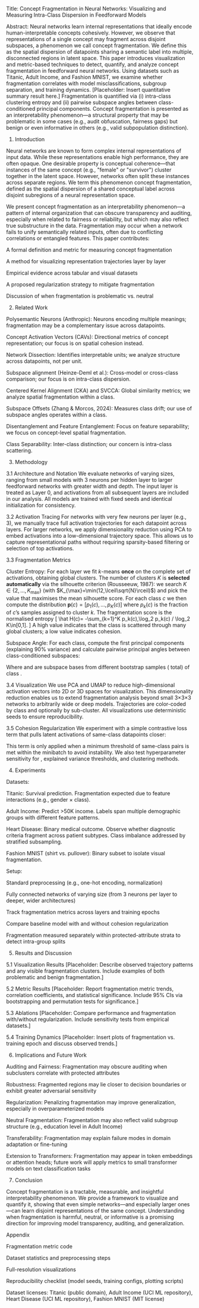 Title: Concept Fragmentation in Neural Networks: Visualizing and Measuring Intra-Class Dispersion in Feedforward Models

Abstract:
Neural networks learn internal representations that ideally encode human-interpretable concepts cohesively. However, we observe that representations of a single concept may fragment across disjoint subspaces, a phenomenon we call concept fragmentation. We define this as the spatial dispersion of datapoints sharing a semantic label into multiple, disconnected regions in latent space. This paper introduces visualization and metric-based techniques to detect, quantify, and analyze concept fragmentation in feedforward neural networks. Using datasets such as Titanic, Adult Income, and Fashion MNIST, we examine whether fragmentation correlates with model misclassifications, subgroup separation, and training dynamics. [Placeholder: Insert quantitative summary result here.] Fragmentation is quantified via (i) intra-class clustering entropy and (ii) pairwise subspace angles between class-conditioned principal components. Concept fragmentation is presented as an interpretability phenomenon—a structural property that may be problematic in some cases (e.g., audit obfuscation, fairness gaps) but benign or even informative in others (e.g., valid subpopulation distinction).

1. Introduction

Neural networks are known to form complex internal representations of input data. While these representations enable high performance, they are often opaque. One desirable property is conceptual coherence—that instances of the same concept (e.g., "female" or "survivor") cluster together in the latent space. However, networks often split these instances across separate regions. We term this phenomenon concept fragmentation, defined as the spatial dispersion of a shared conceptual label across disjoint subregions of a neural representation space.

We present concept fragmentation as an interpretability phenomenon—a pattern of internal organization that can obscure transparency and auditing, especially when related to fairness or reliability, but which may also reflect true substructure in the data. Fragmentation may occur when a network fails to unify semantically related inputs, often due to conflicting correlations or entangled features. This paper contributes:

A formal definition and metric for measuring concept fragmentation

A method for visualizing representation trajectories layer by layer

Empirical evidence across tabular and visual datasets

A proposed regularization strategy to mitigate fragmentation

Discussion of when fragmentation is problematic vs. neutral

2. Related Work

Polysemantic Neurons (Anthropic): Neurons encoding multiple meanings; fragmentation may be a complementary issue across datapoints.

Concept Activation Vectors (CAVs): Directional metrics of concept representation; our focus is on spatial cohesion instead.

Network Dissection: Identifies interpretable units; we analyze structure across datapoints, not per unit.

Subspace alignment (Heinze-Deml et al.): Cross-model or cross-class comparison; our focus is on intra-class dispersion.

Centered Kernel Alignment (CKA) and SVCCA: Global similarity metrics; we analyze spatial fragmentation within a class.

Subspace Offsets (Zhang & Morcos, 2024): Measures class drift; our use of subspace angles operates within a class.

Disentanglement and Feature Entanglement: Focus on feature separability; we focus on concept-level spatial fragmentation.

Class Separability: Inter-class distinction; our concern is intra-class scattering.

3. Methodology

3.1 Architecture and Notation
We evaluate networks of varying sizes, ranging from small models with 3 neurons per hidden layer to larger feedforward networks with greater width and depth. The input layer is treated as Layer 0, and activations from all subsequent layers are included in our analysis. All models are trained with fixed seeds and identical initialization for consistency.

3.2 Activation Tracing
For networks with very few neurons per layer (e.g., 3), we manually trace full activation trajectories for each datapoint across layers. For larger networks, we apply dimensionality reduction using PCA to embed activations into a low-dimensional trajectory space. This allows us to capture representational paths without requiring sparsity-based filtering or selection of top activations.

3.3 Fragmentation Metrics

Cluster Entropy: For each layer we fit *k*-means **once** on the complete set of activations, obtaining global clusters.  The number of clusters $K$ is **selected automatically** via the silhouette criterion (Rousseeuw, 1987): we search $K\in\{2,\dots,K_{\max}\}$ (with $K_{\max}=\min(12,\lceil\sqrt{N}\rceil)$) and pick the value that maximises the mean silhouette score.  For each class $c$ we then compute the distribution $\mathbf{p}(c)=[p_1(c),\dots,p_K(c)]$ where $p_k(c)$ is the fraction of $c$’s samples assigned to cluster $k$.  The fragmentation score is the normalised entropy
\[
\hat H(c)= -\sum_{k=1}^K p_k(c)\,\log_2 p_k(c) / \log_2 K\in[0,1].
\]
A high value indicates that the class is scattered through many global clusters; a low value indicates cohesion.

Subspace Angle: For each class, compute the first  principal components (explaining 90% variance) and calculate pairwise principal angles  between class-conditioned subspaces:



Where  and  are subspace bases from different bootstrap samples ( total) of class .

3.4 Visualization
We use PCA and UMAP to reduce high-dimensional activation vectors into 2D or 3D spaces for visualization. This dimensionality reduction enables us to extend fragmentation analysis beyond small 3×3×3 networks to arbitrarily wide or deep models. Trajectories are color-coded by class and optionally by sub-cluster. All visualizations use deterministic seeds to ensure reproducibility.

3.5 Cohesion Regularization
We experiment with a simple contrastive loss term that pulls latent activations of same-class datapoints closer:



This term is only applied when a minimum threshold of same-class pairs is met within the minibatch to avoid instability. We also test hyperparameter sensitivity for , explained variance thresholds, and clustering methods.

4. Experiments

Datasets:

Titanic: Survival prediction. Fragmentation expected due to feature interactions (e.g., gender × class).

Adult Income: Predict >50K income. Labels span multiple demographic groups with different feature patterns.

Heart Disease: Binary medical outcome. Observe whether diagnostic criteria fragment across patient subtypes. Class imbalance addressed by stratified subsampling.

Fashion MNIST (shirt vs. pullover): Binary subset to isolate visual fragmentation.

Setup:

Standard preprocessing (e.g., one-hot encoding, normalization)

Fully connected networks of varying size (from 3 neurons per layer to deeper, wider architectures)

Track fragmentation metrics across layers and training epochs

Compare baseline model with and without cohesion regularization

Fragmentation measured separately within protected-attribute strata to detect intra-group splits

5. Results and Discussion

5.1 Visualization Results
[Placeholder: Describe observed trajectory patterns and any visible fragmentation clusters. Include examples of both problematic and benign fragmentation.]

5.2 Metric Results
[Placeholder: Report fragmentation metric trends, correlation coefficients, and statistical significance. Include 95% CIs via bootstrapping and permutation tests for significance.]

5.3 Ablations
[Placeholder: Compare performance and fragmentation with/without regularization. Include sensitivity tests from empirical datasets.]

5.4 Training Dynamics
[Placeholder: Insert plots of fragmentation vs. training epoch and discuss observed trends.]

6. Implications and Future Work

Auditing and Fairness: Fragmentation may obscure auditing when subclusters correlate with protected attributes

Robustness: Fragmented regions may lie closer to decision boundaries or exhibit greater adversarial sensitivity

Regularization: Penalizing fragmentation may improve generalization, especially in overparameterized models

Neutral Fragmentation: Fragmentation may also reflect valid subgroup structure (e.g., education level in Adult Income)

Transferability: Fragmentation may explain failure modes in domain adaptation or fine-tuning

Extension to Transformers: Fragmentation may appear in token embeddings or attention heads; future work will apply metrics to small transformer models on text classification tasks

7. Conclusion

Concept fragmentation is a tractable, measurable, and insightful interpretability phenomenon. We provide a framework to visualize and quantify it, showing that even simple networks—and especially larger ones—can learn disjoint representations of the same concept. Understanding when fragmentation is harmful, neutral, or informative is a promising direction for improving model transparency, auditing, and generalization.

Appendix

Fragmentation metric code

Dataset statistics and preprocessing steps

Full-resolution visualizations

Reproducibility checklist (model seeds, training configs, plotting scripts)

Dataset licenses: Titanic (public domain), Adult Income (UCI ML repository), Heart Disease (UCI ML repository), Fashion MNIST (MIT license)

